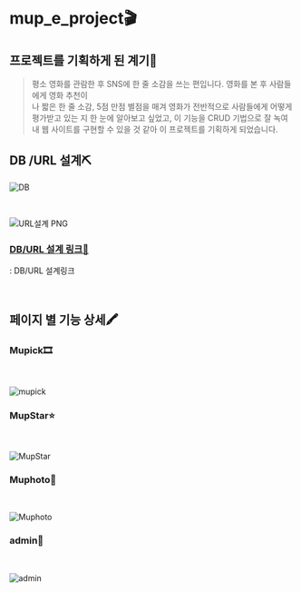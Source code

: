 # mup_e_project🎬

## 프로젝트를 기획하게 된 계기🎈
>평소 영화를 관람한 후 SNS에 한 줄 소감을 쓰는 편입니다. 영화를 본 후 사람들에게 영화 추천이 <br>
>나 짧은 한 줄 소감, 5점 만점 별점을 매겨 영화가 전반적으로 사람들에게 어떻게 평가받고 있는
>지 한 눈에 알아보고 싶었고, 이 기능을 CRUD 기법으로 잘 녹여내 웹 사이트를 구현할 수 있을 것
>같아 이 프로젝트를 기획하게 되었습니다.

## DB /URL 설계⛏

![DB](https://github.com/sam0814/mup_e_project/assets/100101088/0983b148-6597-4d8a-a6f5-189f4da34596)

<br>

![URL설계 PNG](https://github.com/sam0814/mup_e_project/assets/100101088/4aba3ecd-60ea-4529-8d06-db9ee85716bc)

### [DB/URL 설계 링크📄](https://docs.google.com/spreadsheets/d/1Rr4sLkQ-vwmej9jg9o0a0RR1LafXtOKa_nuCFyVYo9Q/edit?usp=sharing)
: DB/URL 설계링크

<br>

## 페이지 별 기능 상세🖍

### Mupick🎞

<br>

![mupick](https://github.com/sam0814/mup_e_project/assets/100101088/41c93ec1-cdac-4dea-81c7-77e5146212b6)

### MupStar⭐

<br>

![MupStar](https://github.com/sam0814/mup_e_project/assets/100101088/ff98288a-69ac-4471-8838-c0c0bdbcf6df)


### Muphoto📸

<br>

![Muphoto](https://github.com/sam0814/mup_e_project/assets/100101088/869da088-0cab-46b7-a95a-05d9f2c5299b)


### admin🔐

<br>

![admin](https://github.com/sam0814/mup_e_project/assets/100101088/f8532daa-d1bf-4121-bcdf-36b3d505f312)

